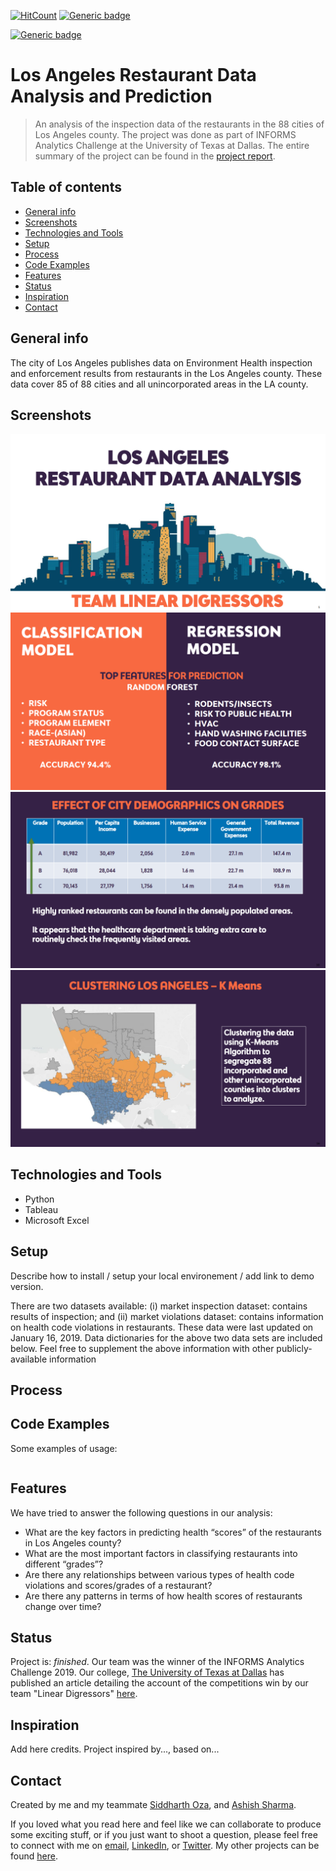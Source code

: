 [![HitCount](http://hits.dwyl.io/harshbg/Los-Angeles-Restaurant-Data-Analysis-and-Prediction.svg)](http://hits.dwyl.io/harshbg/Los-Angeles-Restaurant-Data-Analysis-and-Prediction)
[![Generic badge](https://img.shields.io/badge/<SUBJECT>-<STATUS>-<COLOR>.svg)](https://shields.io/)

[![Generic badge](https://img.shields.io/badge/harshbg/Los-Angeles-Restaurant-Data-Analysis-and-Prediction.svg)](http://hits.dwyl.io/harshbg/Los-Angeles-Restaurant-Data-Analysis-and-Prediction)


# Los Angeles Restaurant Data Analysis and Prediction
> An analysis of the inspection data of the restaurants in the 88 cities of Los Angeles county.
The project was done as part of INFORMS Analytics Challenge at the University of Texas at Dallas. The entire summary of the project can be found in the [project report]().

## Table of contents
* [General info](#general-info)
* [Screenshots](#screenshots)
* [Technologies and Tools](#technologies-and-tools)
* [Setup](#setup)
* [Process](#process)
* [Code Examples](#code-examples)
* [Features](#features)
* [Status](#status)
* [Inspiration](#inspiration)
* [Contact](#contact)

## General info
The city of Los Angeles publishes data on Environment Health inspection and enforcement results from restaurants in the Los Angeles county. These data cover 85 of 88 cities and all
unincorporated areas in the LA county. 





## Screenshots
![Example screenshot](./img/Capture1.PNG)
![Example screenshot](./img/Capture2.PNG)
![Example screenshot](./img/Capture3.PNG)
![Example screenshot](./img/Capture4.PNG)

## Technologies and Tools
* Python
* Tableau 
* Microsoft Excel

## Setup
Describe how to install / setup your local environement / add link to demo version.

There are two datasets available: (i) market inspection dataset: contains results of inspection;
and (ii) market violations dataset: contains information on health code violations in restaurants.
These data were last updated on January 16, 2019. Data dictionaries for the above two data sets
are included below. Feel free to supplement the above information with other publicly-available
information

## Process

## Code Examples
Some examples of usage:

````

````

## Features
We have tried to answer the following questions in our analysis:

* What are the key factors in predicting health “scores” of the restaurants in Los Angeles county?
* What are the most important factors in classifying restaurants into different “grades”?
* Are there any relationships between various types of health code violations and scores/grades of a restaurant?
* Are there any patterns in terms of how health scores of restaurants change over time?

## Status
Project is: _finished_. Our team was the winner of the INFORMS Analytics Challenge 2019. Our college, [The University of Texas at Dallas](https://www.utdallas.edu/) has published an article detailing the account of the competitions win by our team "Linear Digressors" [here](http://bit.ly/2Wpq792). 

## Inspiration
Add here credits. Project inspired by..., based on...

## Contact
Created by me and my teammate [Siddharth Oza](https://github.com/siddharthoza), and [Ashish Sharma](https://github.com/ashish1993utd).

If you loved what you read here and feel like we can collaborate to produce some exciting stuff, or if you
just want to shoot a question, please feel free to connect with me on <a href="hello@gupta-harsh.com" target="_blank">email</a>, 
<a href="http://bit.ly/2uOIUeo" target="_blank">LinkedIn</a>, or 
<a href="http://bit.ly/2CZv1i5" target="_blank">Twitter</a>. 
My other projects can be found [here](http://bit.ly/2UlyFgC).